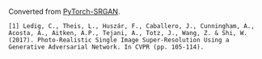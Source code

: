 Converted from [PyTorch-SRGAN](https://github.com/aitorzip/PyTorch-SRGAN/tree/5377e3cb63b72db299f610ef21cfb9f1ed2bff5b).

```
[1] Ledig, C., Theis, L., Huszár, F., Caballero, J., Cunningham, A., Acosta, A., Aitken, A.P., Tejani, A., Totz, J., Wang, Z. & Shi, W. (2017). Photo-Realistic Single Image Super-Resolution Using a Generative Adversarial Network. In CVPR (pp. 105-114).
```
